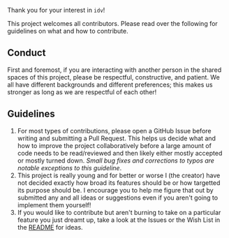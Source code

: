 Thank you for your interest in `idv`!

This project welcomes all contributors. Please read over the following for guidelines on what and how to contribute.

## Conduct
First and foremost, if you are interacting with another person in the shared spaces of this project, please be respectful, constructive, and patient. We all have different backgrounds and different preferences; this makes us stronger as long as we are respectful of each other!

## Guidelines
1. For most types of contributions, please open a GitHub Issue before writing and submitting a Pull Request. This helps us decide what and how to improve the project collaboratively before a large amount of code needs to be read/reviewed and then likely either mostly accepted or mostly turned down. _Small bug fixes and corrections to typos are notable exceptions to this guideline_.
2. This project is really young and for better or worse I (the creator) have not decided exactly how broad its features should be or how targetted its purpose should be. I encourage you to help me figure that out by submitted any and all ideas or suggestions even if you aren't going to implement them yourself!
3. If you would like to contribute but aren't burning to take on a particular feature you just dreamt up, take a look at the Issues or the Wish List in the [README](https://github.com/mattpolzin/idv/blob/main/README.md) for ideas.
